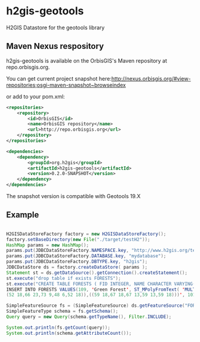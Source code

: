 # h2gis-geotools
H2GIS Datastore for the geotools library


## Maven Nexus respository

h2gis-geotools is available on the OrbisGIS's Maven repository at repo.orbisgis.org. 


You can get current project snapshot here:http://nexus.orbisgis.org/#view-repositories;osgi-maven-snapshot~browseindex

or add to your pom.xml:

```xml
<repositories>
    <repository>
        <id>OrbisGIS</id>
        <name>OrbisGIS repository</name>
        <url>http://repo.orbisgis.org</url>
    </repository>
</repositories>

<dependencies>
    <dependency>
        <groupId>org.h2gis</groupId>
        <artifactId>h2gis-geotools</artifactId>
        <version>0.2.0-SNAPSHOT</version>
    </dependency>
</dependencies>
```
The snapshot version is compatible with Geotools 19.X


## Example

```java

H2GISDataStoreFactory factory = new H2GISDataStoreFactory();
factory.setBaseDirectory(new File("./target/testH2"));
HashMap params = new HashMap();
params.put(JDBCDataStoreFactory.NAMESPACE.key, "http://www.h2gis.org/test");
params.put(JDBCDataStoreFactory.DATABASE.key, "mydatabase");
params.put(JDBCDataStoreFactory.DBTYPE.key, "h2gis");
JDBCDataStore ds = factory.createDataStore( params );
Statement st = ds.getDataSource().getConnection().createStatement();
st.execute("drop table if exists FORESTS");
st.execute("CREATE TABLE FORESTS ( FID INTEGER, NAME CHARACTER VARYING(64), THE_GEOM MULTIPOLYGON);
INSERT INTO FORESTS VALUES(109, 'Green Forest', ST_MPolyFromText( 'MULTIPOLYGON(((28 26,28 0,84 0,84 42,28 26), 
(52 18,66 23,73 9,48 6,52 18)),((59 18,67 18,67 13,59 13,59 18)))', 101));");

SimpleFeatureSource fs = (SimpleFeatureSource) ds.getFeatureSource("FORESTS");
SimpleFeatureType schema = fs.getSchema();
Query query = new Query(schema.getTypeName(), Filter.INCLUDE);

System.out.println(fs.getCount(query));
System.out.println(schema.getAttributeCount());
```
